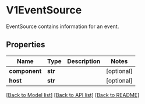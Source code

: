 # V1EventSource

EventSource contains information for an event.
## Properties
Name | Type | Description | Notes
------------ | ------------- | ------------- | -------------
**component** | **str** |  | [optional] 
**host** | **str** |  | [optional] 

[[Back to Model list]](../README.md#documentation-for-models) [[Back to API list]](../README.md#documentation-for-api-endpoints) [[Back to README]](../README.md)


